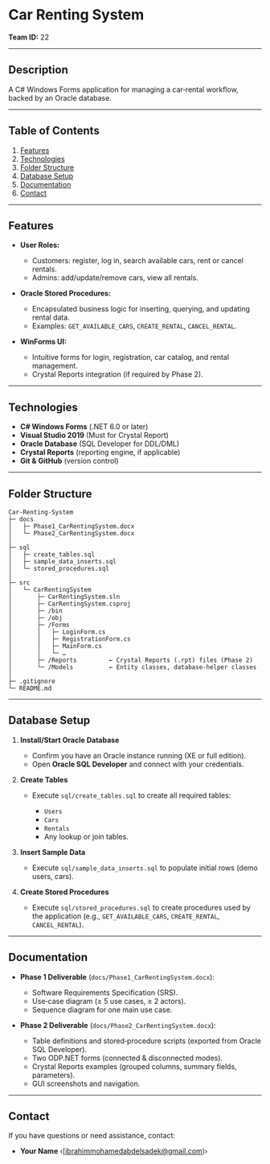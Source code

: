 # Car Renting System

**Team ID:** 22

---

## Description

A C# Windows Forms application for managing a car‑rental workflow, backed by an Oracle database.

---

## Table of Contents

1. [Features](#features)
2. [Technologies](#technologies)
3. [Folder Structure](#folder-structure)
4. [Database Setup](#database-setup)
5. [Documentation](#documentation)
6. [Contact](#contact)

---

## Features

* **User Roles:**

  * Customers: register, log in, search available cars, rent or cancel rentals.
  * Admins: add/update/remove cars, view all rentals.

* **Oracle Stored Procedures:**

  * Encapsulated business logic for inserting, querying, and updating rental data.
  * Examples: `GET_AVAILABLE_CARS`, `CREATE_RENTAL`, `CANCEL_RENTAL`.

* **WinForms UI:**

  * Intuitive forms for login, registration, car catalog, and rental management.
  * Crystal Reports integration (if required by Phase 2).

---

## Technologies

* **C# Windows Forms** (.NET 6.0 or later)
* **Visual Studio 2019** (Must for Crystal Report)
* **Oracle Database** (SQL Developer for DDL/DML)
* **Crystal Reports** (reporting engine, if applicable)
* **Git & GitHub** (version control)

---

## Folder Structure

```
Car-Renting-System
├─ docs
│   ├─ Phase1_CarRentingSystem.docx
│   └─ Phase2_CarRentingSystem.docx
│
├─ sql
│   ├─ create_tables.sql
│   ├─ sample_data_inserts.sql
│   └─ stored_procedures.sql
│
├─ src
│   └─ CarRentingSystem
│       ├─ CarRentingSystem.sln
│       ├─ CarRentingSystem.csproj
│       ├─ /bin
│       ├─ /obj
│       ├─ /Forms
│       │   ├─ LoginForm.cs
│       │   ├─ RegistrationForm.cs
│       │   ├─ MainForm.cs
│       │   └─ …  
│       ├─ /Reports         ← Crystal Reports (.rpt) files (Phase 2)  
│       └─ /Models          ← Entity classes, database‑helper classes  
│
├─ .gitignore
└─ README.md
```

---

## Database Setup

1. **Install/Start Oracle Database**

   * Confirm you have an Oracle instance running (XE or full edition).
   * Open **Oracle SQL Developer** and connect with your credentials.

2. **Create Tables**

   * Execute `sql/create_tables.sql` to create all required tables:

     * `Users`
     * `Cars`
     * `Rentals`
     * Any lookup or join tables.

3. **Insert Sample Data**

   * Execute `sql/sample_data_inserts.sql` to populate initial rows (demo users, cars).

4. **Create Stored Procedures**

   * Execute `sql/stored_procedures.sql` to create procedures used by the application (e.g., `GET_AVAILABLE_CARS`, `CREATE_RENTAL`, `CANCEL_RENTAL`).

---

## Documentation

* **Phase 1 Deliverable** (`docs/Phase1_CarRentingSystem.docx`):

  * Software Requirements Specification (SRS).
  * Use‑case diagram (≥ 5 use cases, ≥ 2 actors).
  * Sequence diagram for one main use case.

* **Phase 2 Deliverable** (`docs/Phase2_CarRentingSystem.docx`):

  * Table definitions and stored‑procedure scripts (exported from Oracle SQL Developer).
  * Two ODP.NET forms (connected & disconnected modes).
  * Crystal Reports examples (grouped columns, summary fields, parameters).
  * GUI screenshots and navigation.

---

## Contact

If you have questions or need assistance, contact:

* **Your Name** ‹[ibrahimmohamedabdelsadek@gmail.com)›

